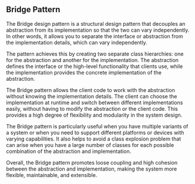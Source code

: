 ## Bridge Pattern
The Bridge design pattern is a structural design pattern that decouples an abstraction from its implementation so that the two can vary independently. In other words, it allows you to separate the interface or abstraction from the implementation details, which can vary independently.

The pattern achieves this by creating two separate class hierarchies: one for the abstraction and another for the implementation. The abstraction defines the interface or the high-level functionality that clients use, while the implementation provides the concrete implementation of the abstraction.

The Bridge pattern allows the client code to work with the abstraction without knowing the implementation details. The client can choose the implementation at runtime and switch between different implementations easily, without having to modify the abstraction or the client code. This provides a high degree of flexibility and modularity in the system design.

The Bridge pattern is particularly useful when you have multiple variants of a system or when you need to support different platforms or devices with varying capabilities. It also helps to avoid a class explosion problem that can arise when you have a large number of classes for each possible combination of the abstraction and implementation.

Overall, the Bridge pattern promotes loose coupling and high cohesion between the abstraction and implementation, making the system more flexible, maintainable, and extensible.